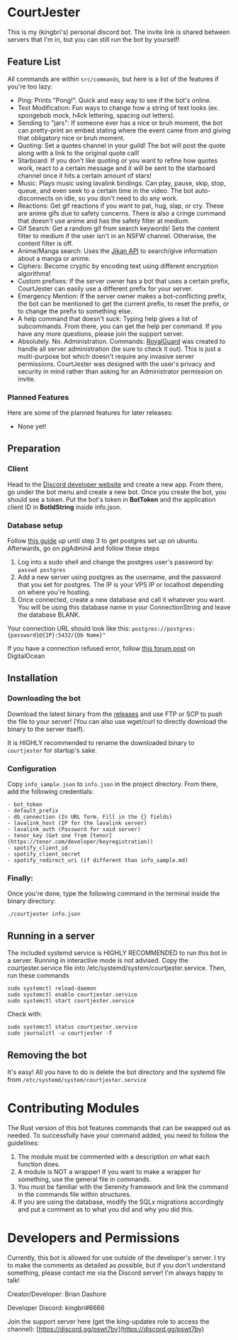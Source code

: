 # CourtJester

This is my (kingbri's) personal discord bot. The invite link is shared between servers that I'm in, but you can still run the bot by yourself!

## Feature List

All commands are within `src/commands`, but here is a list of the features if you're too lazy:

-   Ping: Prints "Pong!". Quick and easy way to see if the bot's online.
-   Text Modification: Fun ways to change how a string of text looks (ex. spongebob mock, h4ck lettering, spacing out letters).
-   Sending to "jars": If someone ever has a nice or bruh moment, the bot can pretty-print an embed stating where the event came from and giving that obligatory nice or bruh moment.
-   Quoting: Set a quotes channel in your guild! The bot will post the quote along with a link to the original quote call!
-   Starboard: If you don't like quoting or you want to refine how quotes work, react to a certain message and it will be sent to the starboard channel once it hits a certain amount of stars!
-   Music: Plays music using lavalink bindings. Can play, pause, skip, stop, queue, and even seek to a certain time in the video. The bot auto-disconnects on idle, so you don't need to do any work.
-   Reactions: Get gif reactions if you want to pat, hug, slap, or cry. These are anime gifs due to safety concerns. There is also a cringe command that doesn't use anime and has the safety filter at medium.
-   Gif Search: Get a random gif from search keywords! Sets the content filter to medium if the user isn't in an NSFW channel. Otherwise, the content filter is off.
-   Anime/Manga search: Uses the [Jikan API](https://jikan.moe) to search/give information about a manga or anime.
-   Ciphers: Become cryptic by encoding text using different encryption algorithms!
-   Custom prefixes: If the server owner has a bot that uses a certain prefix, CourtJester can easily use a different prefix for your server.
-   Emergency Mention: If the server owner makes a bot-conflicting prefix, the bot can be mentioned to get the current prefix, to reset the prefix, or to change the prefix to something else.
-   A help command that doesn't suck: Typing help gives a list of subcommands. From there, you can get the help per command. If you have any more questions, please join the support server.
-   Absolutely. No. Administration. Commands: [RoyalGuard](https://github.com/bdashore3/RoyalGuard) was created to handle all server administration (be sure to check it out). This is just a multi-purpose bot which doesn't require any invasive server permissions. CourtJester was designed with the user's privacy and security in mind rather than asking for an Administrator permission on invite.

### Planned Features

Here are some of the planned features for later releases:

-   None yet!

## Preparation

### Client

Head to the [Discord developer website](https://discordapp.com/developers) and create a new app. From there, go under the bot menu and create a new bot. Once you create the bot, you should see a token. Put the bot's token in **BotToken** and the application client ID in **BotIdString** inside info.json.

### Database setup

Follow [this guide](https://www.digitalocean.com/community/tutorials/how-to-install-and-use-postgresql-on-ubuntu-20-04) up until step 3 to get postgres set up on ubuntu. Afterwards, go on pgAdmin4 and follow these steps

1.  Log into a sudo shell and change the postgres user's password by:
    `passwd postgres`
2.  Add a new server using postgres as the username, and the password that you set for postgres. The IP is your VPS IP or localhost depending on where you're hosting.
3.  Once connected, create a new database and call it whatever you want. You will be using this database name in your ConnectionString and leave the database BLANK.

Your connection URL should look like this: `postgres://postgres:{password}@{IP}:5432/{Db Name}"`

If you have a connection refused error, follow [this forum post](https://www.digitalocean.com/community/questions/remote-connect-to-postgresql-with-pgadmin) on DigitalOcean

## Installation

### Downloading the bot

Download the latest binary from the [releases](https://github.com/bdashore3/CourtJester/releases) and use FTP or SCP to push the file to your server! (You can also use
wget/curl to directly download the binary to the server itself).

It is HIGHLY recommended to rename the downloaded binary to `courtjester` for startup's sake.

### Configuration

Copy `info_sample.json` to `info.json` in the project directory. From there, add the following credentials:

```
- bot_token
- default_prefix
- db_connection (In URL form. Fill in the {} fields)
- lavalink_host (IP for the lavalink server)
- lavalink_auth (Password for said server)
- tenor_key (Get one from [tenor](https://tenor.com/developer/keyregistration))
- spotify_client_id
- spotify_client_secret
- spotify_redirect_uri (if different than info_sample.md)
```

### Finally:

Once you're done, type the following command in the terminal inside the binary directory:

```
./courtjester info.json
```

## Running in a server

The included systemd service is HIGHLY RECOMMENDED to run this bot in a server. Running in interactive mode is not advised. Copy the courtjester.service file into /etc/systemd/system/courtjester.service. Then, run these commands

```
sudo systemctl reload-daemon
sudo systemctl enable courtjester.service
sudo systemctl start courtjester.service
```

Check with:

```
sudo systemctl status courtjester.service
sudo journalctl -u courtjester -f
```

## Removing the bot

It's easy! All you have to do is delete the bot directory and the systemd file from `/etc/systemd/system/courtjester.service`

# Contributing Modules

The Rust version of this bot features commands that can be swapped out as needed. To successfully have your command added, you need to follow the guidelines:

1. The module must be commented with a description on what each function does.
2. A module is NOT a wrapper! If you want to make a wrapper for something, use the general file in commands.
3. You must be familiar with the Serenity framework and link the command in the commands file within structures.
4. If you are using the database, modify the SQLx migrations accordingly and put a comment as to what you did and why you did this.

# Developers and Permissions

Currently, this bot is allowed for use outside of the developer's server. I try to make the comments as detailed as possible, but if you don't understand something, please contact me via the Discord server! I'm always happy to talk!

Creator/Developer: Brian Dashore

Developer Discord: kingbri#6666

Join the support server here (get the king-updates role to access the channel): [https://discord.gg/pswt7by](https://discord.gg/pswt7by)
